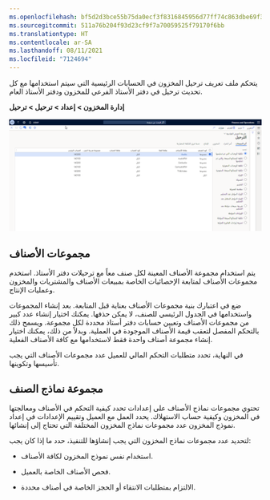 ```yaml
---
ms.openlocfilehash: bf5d2d3bce55b75da0ecf3f8316845956d77ff74c863dbe69f3afc9fa729f0d9
ms.sourcegitcommit: 511a76b204f93d23cf9f7a70059525f79170f6bb
ms.translationtype: HT
ms.contentlocale: ar-SA
ms.lasthandoff: 08/11/2021
ms.locfileid: "7124694"
---
```

يتحكم ملف تعريف ترحيل المخزون في الحسابات الرئيسية التي سيتم استخدامها مع كل تحديث ترحيل في دفتر الأستاذ الفرعي للمخزون ودفتر الأستاذ العام.

**إدارة المخزون > إعداد > ترحيل > ترحيل**

![لقطة شاشة لصفحة ملف تعريف ترحيل المخزون.](../media/inventory-posting-profile.png) 



## <a name="item-groups"></a>مجموعات الأصناف

يتم استخدام مجموعة الأصناف المعينة لكل صنف معاً مع ترحيلات دفتر الأستاذ. استخدم مجموعات الأصناف لمتابعة الإحصائيات الخاصة بمبيعات الأصناف والمشتريات والمخزون وعمليات الإنتاج.

ضع في اعتبارك بنية مجموعات الأصناف بعناية قبل المتابعة. بعد إنشاء المجموعات واستخدامها في الجدول الرئيسي للصنف، لا يمكن حذفها. يمكنك اختيار إنشاء عدد كبير من مجموعات الأصناف وتعيين حسابات دفتر أستاذ محددة لكل مجموعة. ويسمح ذلك بالتحكم المفصل لتعقب قيمة الأصناف الموجودة في العملية.
وبدلاً من ذلك، يمكنك اختيار إنشاء مجموعة أصناف واحدة فقط لاستخدامها مع كافة الأصناف الفعلية.

في النهاية، تحدد متطلبات التحكم المالي للعميل عدد مجموعات الأصناف التي يجب تأسيسها وتكوينها.

## <a name="item-model-group"></a>مجموعة نماذج الصنف

تحتوي مجموعات نماذج الأصناف على إعدادات تحدد كيفية التحكم في الأصناف ومعالجتها في المخزون وكيفية حساب الاستهلاك.
يحدد العمل مع العميل وتقييم الإعدادات في إعداد نموذج المخزون عدد مجموعات نماذج المخزون المختلفة التي تحتاج إلى إنشائها.

لتحديد عدد مجموعات نماذج المخزون التي يجب إنشاؤها للتنفيذ، حدد ما إذا كان يجب:

-   استخدام نفس نموذج المخزون لكافة الأصناف.

-   فحص الأصناف الخاصة بالعميل.

-   الالتزام بمتطلبات الانتقاء أو الحجز الخاصة في أصناف محددة.
